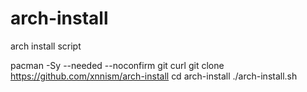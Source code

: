 # arch-install
arch install script

pacman -Sy --needed --noconfirm git curl
git clone https://github.com/xnnism/arch-install
cd arch-install
./arch-install.sh
